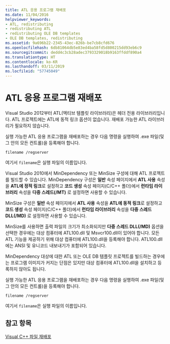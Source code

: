 ```yaml
---
title: ATL 응용 프로그램 재배포
ms.date: 11/04/2016
helpviewer_keywords:
- ATL, redistributing
- redistributing ATL
- redistributing OLE DB templates
- OLE DB templates, redistributing
ms.assetid: 9a696b22-2345-43ec-826b-be7cb8cfd676
ms.openlocfilehash: 6db81064db5e83ed4ba58fd5d800215dd93eb6c9
ms.sourcegitcommit: dedd4c3cb28adec3793329018b9163ffddf890a4
ms.translationtype: HT
ms.contentlocale: ko-KR
ms.lasthandoff: 03/11/2019
ms.locfileid: "57745049"
---
```

# <a name="redistributing-an-atl-application"></a>ATL 응용 프로그램 재배포

Visual Studio 2012부터 ATL(액티브 템플릿 라이브러리)은 헤더 전용 라이브러리입니다. ATL 프로젝트에는 ATL에 동적 링크 옵션이 없습니다. 재배포 가능한 ATL 라이브러리가 필요하지 않습니다.

실행 가능한 ATL 응용 프로그램을 재배포하는 경우 다음 명령을 실행하여 .exe 파일(및 그 안의 모든 컨트롤)을 등록해야 합니다.

```
filename /regserver
```

여기서 `filename`은 실행 파일의 이름입니다.

Visual Studio 2010에서 MinDependency 또는 MinSize 구성에 대해 ATL 프로젝트를 빌드할 수 있습니다. MinDependency 구성은 **일반** 속성 페이지에서 **ATL 사용** 속성을 **ATL에 정적 링크**로 설정하고 **코드 생성** 속성 페이지(C/C++ 폴더)에서 **런타임 라이브러리** 속성을 **다중 스레드(/MT)** 로 설정하면 사용할 수 있습니다.

MinSize 구성은 **일반** 속성 페이지에서 **ATL 사용** 속성을 **ATL에 동적 링크**로 설정하고 **코드 생성** 속성 페이지(C/C++ 폴더)에서 **런타임 라이브러리** 속성을 **다중 스레드 DLL(/MD)** 로 설정하면 사용할 수 있습니다.

MinSize를 사용하면 출력 파일의 크기가 최소화되지만 **다중 스레드 DLL(/MD)** 옵션을 선택한 경우에는 대상 컴퓨터에 ATL100.dll 및 Msvcr100.dll이 있어야 합니다. 모든 ATL 기능을 제공하기 위해 대상 컴퓨터에 ATL100.dll을 등록해야 합니다. ATL100.dll에는 ANSI 및 유니코드 내보내기가 포함되어 있습니다.

MinDependency 대상에 대한 ATL 또는 OLE DB 템플릿 프로젝트를 빌드하는 경우에는 프로그램 이미지가 커지는 단점은 있지만 대상 컴퓨터에 ATL100.dll을 설치하고 등록하지 않아도 됩니다.

실행 가능한 ATL 응용 프로그램을 재배포하는 경우 다음 명령을 실행하여 .exe 파일(및 그 안의 모든 컨트롤)을 등록해야 합니다.

```
filename /regserver
```

여기서 `filename`은 실행 파일의 이름입니다.

## <a name="see-also"></a>참고 항목

[Visual C++ 파일 재배포](../ide/redistributing-visual-cpp-files.md)
